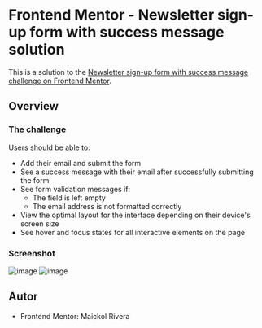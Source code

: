# Frontend Mentor - Newsletter sign-up form with success message solution

This is a solution to the [Newsletter sign-up form with success message challenge on Frontend Mentor](https://www.frontendmentor.io/challenges/newsletter-signup-form-with-success-message-3FC1AZbNrv).

## Overview

### The challenge

Users should be able to:

- Add their email and submit the form
- See a success message with their email after successfully submitting the form
- See form validation messages if:
  - The field is left empty
  - The email address is not formatted correctly
- View the optimal layout for the interface depending on their device's screen size
- See hover and focus states for all interactive elements on the page

### Screenshot

![image](https://github.com/m4icol/codeChallenges/assets/93083280/66bf8b87-8c94-483a-ba3b-e24f8a7826c3)
![image](https://github.com/m4icol/codeChallenges/assets/93083280/3d80af71-5868-4a9e-9952-43d98fd8851f)


## Autor

- Frontend Mentor: Maickol Rivera
